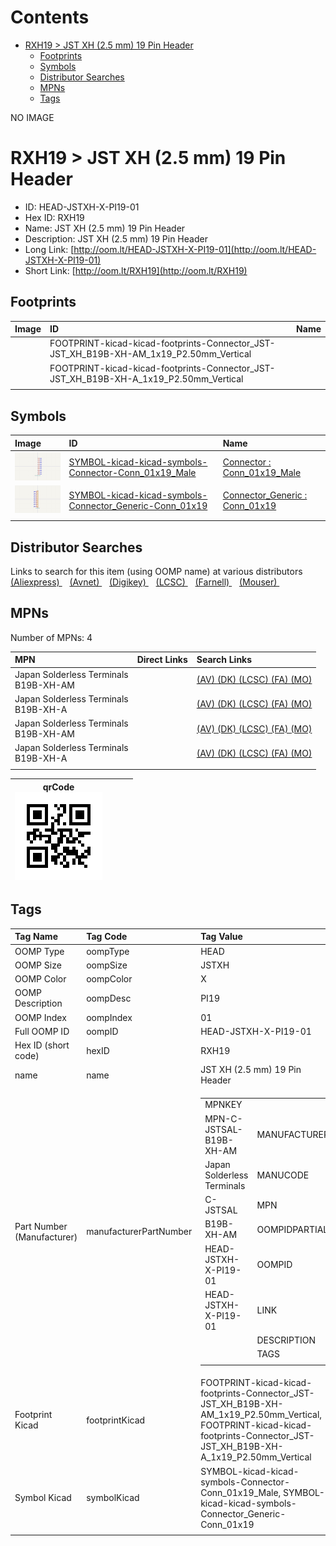 



Contents
========

* [RXH19 > JST XH (2.5 mm) 19 Pin Header](#rxh19--jst-xh-25-mm-19-pin-header)
	* [Footprints](#footprints)
	* [Symbols](#symbols)
	* [Distributor Searches](#distributor-searches)
	* [MPNs](#mpns)
	* [Tags](#tags)
  
NO IMAGE  
# RXH19 > JST XH (2.5 mm) 19 Pin Header

- ID: HEAD-JSTXH-X-PI19-01
- Hex ID: RXH19
- Name: JST XH (2.5 mm) 19 Pin Header
- Description: JST XH (2.5 mm) 19 Pin Header
- Long Link: [http://oom.lt/HEAD-JSTXH-X-PI19-01](http://oom.lt/HEAD-JSTXH-X-PI19-01)
- Short Link: [http://oom.lt/RXH19](http://oom.lt/RXH19)

## Footprints
  

|Image|ID|Name|
| :--- | :--- | :--- |
||FOOTPRINT-kicad-kicad-footprints-Connector_JST-JST_XH_B19B-XH-AM_1x19_P2.50mm_Vertical||
||FOOTPRINT-kicad-kicad-footprints-Connector_JST-JST_XH_B19B-XH-A_1x19_P2.50mm_Vertical||
||||

## Symbols
  

|Image|ID|Name|
| :--- | :--- | :--- |
|[![](https://raw.githubusercontent.com/oomlout/oomlout_OOMP_eda_V2/main/SYMBOL/kicad/kicad-symbols/Connector/Conn_01x19_Male/image_140.png)](https://github.com/oomlout/oomlout_OOMP_eda_V2/tree/main/SYMBOL/kicad/kicad-symbols/Connector/Conn_01x19_Male/)|[SYMBOL-kicad-kicad-symbols-Connector-Conn_01x19_Male](https://github.com/oomlout/oomlout_OOMP_eda_V2/tree/main/SYMBOL/kicad/kicad-symbols/Connector/Conn_01x19_Male/)|[Connector : Conn_01x19_Male](https://github.com/oomlout/oomlout_OOMP_eda_V2/tree/main/SYMBOL/kicad/kicad-symbols/Connector/Conn_01x19_Male/)|
|[![](https://raw.githubusercontent.com/oomlout/oomlout_OOMP_eda_V2/main/SYMBOL/kicad/kicad-symbols/Connector_Generic/Conn_01x19/image_140.png)](https://github.com/oomlout/oomlout_OOMP_eda_V2/tree/main/SYMBOL/kicad/kicad-symbols/Connector_Generic/Conn_01x19/)|[SYMBOL-kicad-kicad-symbols-Connector_Generic-Conn_01x19](https://github.com/oomlout/oomlout_OOMP_eda_V2/tree/main/SYMBOL/kicad/kicad-symbols/Connector_Generic/Conn_01x19/)|[Connector_Generic : Conn_01x19](https://github.com/oomlout/oomlout_OOMP_eda_V2/tree/main/SYMBOL/kicad/kicad-symbols/Connector_Generic/Conn_01x19/)|
||||

## Distributor Searches
  
Links to search for this item (using OOMP name) at various distributors  
[(Aliexpress) ](https://www.aliexpress.com/wholesale?SearchText=1117JST+XH+2.5+mm+19+Pin+Header)&nbsp;&nbsp;&nbsp;[(Avnet) ](https://www.avnet.com/shop/us/search/JST+XH+2.5+mm+19+Pin+Header)&nbsp;&nbsp;&nbsp;[(Digikey) ](https://www.digikey.co.uk/en/products/result?s=JST+XH+2.5+mm+19+Pin+Header)&nbsp;&nbsp;&nbsp;[(LCSC) ](https://www.lcsc.com/search?q=JST+XH+2.5+mm+19+Pin+Header)&nbsp;&nbsp;&nbsp;[(Farnell) ](https://uk.farnell.com/search?st=JST+XH+2.5+mm+19+Pin+Header)&nbsp;&nbsp;&nbsp;[(Mouser) ](https://www.mouser.com/c/?q=JST+XH+2.5+mm+19+Pin+Header)&nbsp;&nbsp;&nbsp;
## MPNs
  
Number of MPNs: 4  

|MPN|Direct Links|Search Links|
| :--- | :--- | :--- |
|Japan Solderless Terminals<br>B19B-XH-AM||[(AV) ](https://www.avnet.com/shop/us/search/B19B-XH-AM)[(DK) ](https://www.digikey.co.uk/products/en?keywords=B19B-XH-AM)[(LCSC) ](https://www.lcsc.com/search?q=B19B-XH-AM)[(FA) ](https://uk.farnell.com/search?st=B19B-XH-AM)[(MO) ](https://www.mouser.com/c/?q=B19B-XH-AM)|
|Japan Solderless Terminals<br>B19B-XH-A||[(AV) ](https://www.avnet.com/shop/us/search/B19B-XH-A)[(DK) ](https://www.digikey.co.uk/products/en?keywords=B19B-XH-A)[(LCSC) ](https://www.lcsc.com/search?q=B19B-XH-A)[(FA) ](https://uk.farnell.com/search?st=B19B-XH-A)[(MO) ](https://www.mouser.com/c/?q=B19B-XH-A)|
|Japan Solderless Terminals<br>B19B-XH-AM||[(AV) ](https://www.avnet.com/shop/us/search/B19B-XH-AM)[(DK) ](https://www.digikey.co.uk/products/en?keywords=B19B-XH-AM)[(LCSC) ](https://www.lcsc.com/search?q=B19B-XH-AM)[(FA) ](https://uk.farnell.com/search?st=B19B-XH-AM)[(MO) ](https://www.mouser.com/c/?q=B19B-XH-AM)|
|Japan Solderless Terminals<br>B19B-XH-A||[(AV) ](https://www.avnet.com/shop/us/search/B19B-XH-A)[(DK) ](https://www.digikey.co.uk/products/en?keywords=B19B-XH-A)[(LCSC) ](https://www.lcsc.com/search?q=B19B-XH-A)[(FA) ](https://uk.farnell.com/search?st=B19B-XH-A)[(MO) ](https://www.mouser.com/c/?q=B19B-XH-A)|
||||
  

|qrCode<br>[![](https://raw.githubusercontent.com/oomlout/oomlout_OOMP_parts_V2/main/HEAD/JSTXH/X/PI19/01/qrCode_140.png)](https://github.com/oomlout/oomlout_OOMP_parts_V2/tree/main/HEAD/JSTXH/X/PI19/01/qrCode.png)||||
| :---: | :---: | :---: | :---: |

## Tags
  

|Tag Name|Tag Code|Tag Value|
| :--- | :--- | :--- |
|OOMP Type|oompType|HEAD|
|OOMP Size|oompSize|JSTXH|
|OOMP Color|oompColor|X|
|OOMP Description|oompDesc|PI19|
|OOMP Index|oompIndex|01|
|Full OOMP ID|oompID|HEAD-JSTXH-X-PI19-01|
|Hex ID (short code)|hexID|RXH19|
|name|name|JST XH (2.5 mm) 19 Pin Header|
|Part Number (Manufacturer)|manufacturerPartNumber|<table><tr><td>MPNKEY</td></tr><tr><td> MPN-C-JSTSAL-B19B-XH-AM</td><td> MANUFACTURER</td></tr><tr><td> Japan Solderless Terminals</td><td> MANUCODE</td></tr><tr><td> C-JSTSAL</td><td> MPN</td></tr><tr><td> B19B-XH-AM</td><td> OOMPIDPARTIAL</td></tr><tr><td> HEAD-JSTXH-X-PI19-01</td><td> OOMPID</td></tr><tr><td> HEAD-JSTXH-X-PI19-01</td><td> LINK</td></tr><tr><td> </td><td> DESCRIPTION</td></tr><tr><td> </td><td> TAGS</td></tr><tr><td> </td></tr></table></td><td> <table><tr><td>MPNKEY</td></tr><tr><td> MPN-C-JSTSAL-B19B-XH-A</td><td> MANUFACTURER</td></tr><tr><td> Japan Solderless Terminals</td><td> MANUCODE</td></tr><tr><td> C-JSTSAL</td><td> MPN</td></tr><tr><td> B19B-XH-A</td><td> OOMPIDPARTIAL</td></tr><tr><td> HEAD-JSTXH-X-PI19-01</td><td> OOMPID</td></tr><tr><td> HEAD-JSTXH-X-PI19-01</td><td> LINK</td></tr><tr><td> </td><td> DESCRIPTION</td></tr><tr><td> </td><td> TAGS</td></tr><tr><td> </td></tr></table></td><td> <table><tr><td>MPNKEY</td></tr><tr><td> MPN-C-JSTSAL-B19B-XH-AM</td><td> MANUFACTURER</td></tr><tr><td> Japan Solderless Terminals</td><td> MANUCODE</td></tr><tr><td> C-JSTSAL</td><td> MPN</td></tr><tr><td> B19B-XH-AM</td><td> OOMPIDPARTIAL</td></tr><tr><td> HEAD-JSTXH-X-PI19-01</td><td> OOMPID</td></tr><tr><td> HEAD-JSTXH-X-PI19-01</td><td> LINK</td></tr><tr><td> </td><td> DESCRIPTION</td></tr><tr><td> </td><td> TAGS</td></tr><tr><td> </td></tr></table></td><td> <table><tr><td>MPNKEY</td></tr><tr><td> MPN-C-JSTSAL-B19B-XH-A</td><td> MANUFACTURER</td></tr><tr><td> Japan Solderless Terminals</td><td> MANUCODE</td></tr><tr><td> C-JSTSAL</td><td> MPN</td></tr><tr><td> B19B-XH-A</td><td> OOMPIDPARTIAL</td></tr><tr><td> HEAD-JSTXH-X-PI19-01</td><td> OOMPID</td></tr><tr><td> HEAD-JSTXH-X-PI19-01</td><td> LINK</td></tr><tr><td> </td><td> DESCRIPTION</td></tr><tr><td> </td><td> TAGS</td></tr><tr><td> </td></tr></table>|
|Footprint Kicad|footprintKicad|FOOTPRINT-kicad-kicad-footprints-Connector_JST-JST_XH_B19B-XH-AM_1x19_P2.50mm_Vertical, FOOTPRINT-kicad-kicad-footprints-Connector_JST-JST_XH_B19B-XH-A_1x19_P2.50mm_Vertical|
|Symbol Kicad|symbolKicad|SYMBOL-kicad-kicad-symbols-Connector-Conn_01x19_Male, SYMBOL-kicad-kicad-symbols-Connector_Generic-Conn_01x19|
||||
